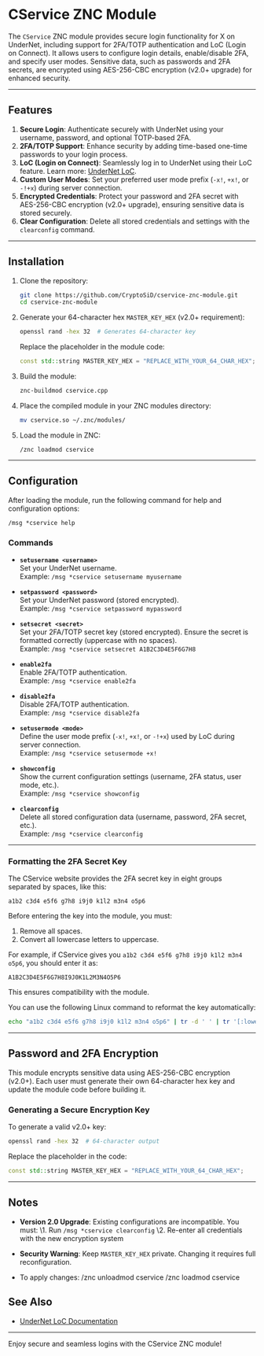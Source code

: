 # CService ZNC Module

The `CService` ZNC module provides secure login functionality for X on UnderNet, including support for 2FA/TOTP authentication and LoC (Login on Connect). It allows users to configure login details, enable/disable 2FA, and specify user modes. Sensitive data, such as passwords and 2FA secrets, are encrypted using AES-256-CBC encryption (v2.0+ upgrade) for enhanced security.

---

## Features

1. **Secure Login**: Authenticate securely with UnderNet using your username, password, and optional TOTP-based 2FA.
2. **2FA/TOTP Support**: Enhance security by adding time-based one-time passwords to your login process.
3. **LoC (Login on Connect)**: Seamlessly log in to UnderNet using their LoC feature. Learn more: [UnderNet LoC](https://www.undernet.org/loc/).
4. **Custom User Modes**: Set your preferred user mode prefix (`-x!`, `+x!`, or `-!+x`) during server connection.
5. **Encrypted Credentials**: Protect your password and 2FA secret with AES-256-CBC encryption (v2.0+ upgrade), ensuring sensitive data is stored securely.
6. **Clear Configuration**: Delete all stored credentials and settings with the `clearconfig` command.

---

## Installation

1. Clone the repository:
   ```bash
   git clone https://github.com/CryptoSiD/cservice-znc-module.git
   cd cservice-znc-module
   ```

2. Generate your 64-character hex `MASTER_KEY_HEX` (v2.0+ requirement):
   ```bash
   openssl rand -hex 32  # Generates 64-character key
   ```
   Replace the placeholder in the module code:
   ```cpp
   const std::string MASTER_KEY_HEX = "REPLACE_WITH_YOUR_64_CHAR_HEX";
   ```

3. Build the module:
   ```bash
   znc-buildmod cservice.cpp
   ```

4. Place the compiled module in your ZNC modules directory:
   ```bash
   mv cservice.so ~/.znc/modules/
   ```

5. Load the module in ZNC:
   ```text
   /znc loadmod cservice
   ```

---

## Configuration

After loading the module, run the following command for help and configuration options:
```text
/msg *cservice help
```

### Commands

- **`setusername <username>`**  
  Set your UnderNet username.  
  Example: `/msg *cservice setusername myusername`

- **`setpassword <password>`**  
  Set your UnderNet password (stored encrypted).  
  Example: `/msg *cservice setpassword mypassword`

- **`setsecret <secret>`**  
  Set your 2FA/TOTP secret key (stored encrypted). Ensure the secret is formatted correctly (uppercase with no spaces).  
  Example: `/msg *cservice setsecret A1B2C3D4E5F6G7H8`

- **`enable2fa`**  
  Enable 2FA/TOTP authentication.  
  Example: `/msg *cservice enable2fa`

- **`disable2fa`**  
  Disable 2FA/TOTP authentication.  
  Example: `/msg *cservice disable2fa`

- **`setusermode <mode>`**  
  Define the user mode prefix (`-x!`, `+x!`, or `-!+x`) used by LoC during server connection.  
  Example: `/msg *cservice setusermode +x!`

- **`showconfig`**  
  Show the current configuration settings (username, 2FA status, user mode, etc.).  
  Example: `/msg *cservice showconfig`

- **`clearconfig`**  
  Delete all stored configuration data (username, password, 2FA secret, etc.).  
  Example: `/msg *cservice clearconfig`

---

### Formatting the 2FA Secret Key

The CService website provides the 2FA secret key in eight groups separated by spaces, like this:
```
a1b2 c3d4 e5f6 g7h8 i9j0 k1l2 m3n4 o5p6
```
Before entering the key into the module, you must:
1. Remove all spaces.
2. Convert all lowercase letters to uppercase.

For example, if CService gives you `a1b2 c3d4 e5f6 g7h8 i9j0 k1l2 m3n4 o5p6`, you should enter it as:
```
A1B2C3D4E5F6G7H8I9J0K1L2M3N4O5P6
```
This ensures compatibility with the module.

You can use the following Linux command to reformat the key automatically:
```bash
echo "a1b2 c3d4 e5f6 g7h8 i9j0 k1l2 m3n4 o5p6" | tr -d ' ' | tr '[:lower:]' '[:upper:]'
```

---

## Password and 2FA Encryption

This module encrypts sensitive data using AES-256-CBC encryption (v2.0+). Each user must generate their own 64-character hex key and update the module code before building it.

### Generating a Secure Encryption Key

To generate a valid v2.0+ key:
```bash
openssl rand -hex 32  # 64-character output
```

Replace the placeholder in the code:
```cpp
const std::string MASTER_KEY_HEX = "REPLACE_WITH_YOUR_64_CHAR_HEX";
```

---

## Notes

- **Version 2.0 Upgrade**: Existing configurations are incompatible. You must:
  \1. Run `/msg *cservice clearconfig`
  \2. Re-enter all credentials with the new encryption system

- **Security Warning**: Keep `MASTER_KEY_HEX` private. Changing it requires full reconfiguration.

- To apply changes:
  /znc unloadmod cservice
  /znc loadmod cservice

## See Also
* [UnderNet LoC Documentation](https://www.undernet.org/loc/)

---

Enjoy secure and seamless logins with the CService ZNC module!
